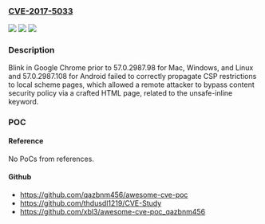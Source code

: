 ### [CVE-2017-5033](https://cve.mitre.org/cgi-bin/cvename.cgi?name=CVE-2017-5033)
![](https://img.shields.io/static/v1?label=Product&message=Google%20Chrome%20prior%20to%2057.0.2987.98%20for%20Mac%2C%20Windows%20and%20Linux%2C%20and%2057.0.2987.108%20for%20Android&color=blue)
![](https://img.shields.io/static/v1?label=Version&message=n%2Fa&color=blue)
![](https://img.shields.io/static/v1?label=Vulnerability&message=insufficient%20policy%20enforcement&color=brighgreen)

### Description

Blink in Google Chrome prior to 57.0.2987.98 for Mac, Windows, and Linux and 57.0.2987.108 for Android failed to correctly propagate CSP restrictions to local scheme pages, which allowed a remote attacker to bypass content security policy via a crafted HTML page, related to the unsafe-inline keyword.

### POC

#### Reference
No PoCs from references.

#### Github
- https://github.com/qazbnm456/awesome-cve-poc
- https://github.com/thdusdl1219/CVE-Study
- https://github.com/xbl3/awesome-cve-poc_qazbnm456

